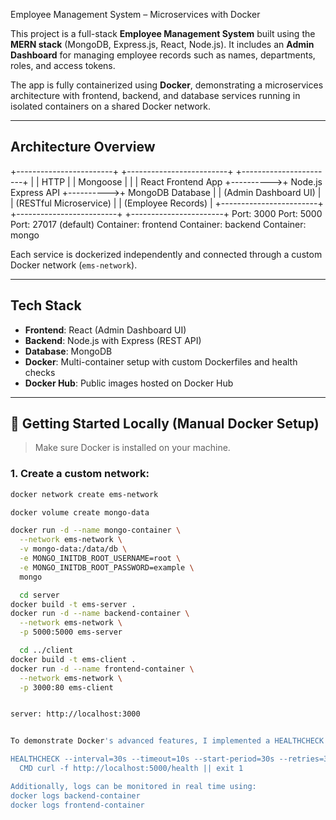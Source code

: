 ﻿Employee Management System – Microservices with Docker

This project is a full-stack **Employee Management System** built using the **MERN stack** (MongoDB, Express.js, React, Node.js). It includes an **Admin Dashboard** for managing employee records such as names, departments, roles, and access tokens.

The app is fully containerized using **Docker**, demonstrating a microservices architecture with frontend, backend, and database services running in isolated containers on a shared Docker network.

---

## Architecture Overview


+------------------------+           +-------------------------+           +-----------------------+
|                        |  HTTP     |                         |  Mongoose |                       |
|   React Frontend App   +---------->+  Node.js Express API    +---------->+     MongoDB Database   |
|  (Admin Dashboard UI)  |           |  (RESTful Microservice) |           |   (Employee Records)  |
+------------------------+           +-------------------------+           +-----------------------+
        Port: 3000                        Port: 5000                        Port: 27017 (default)
        Container: frontend              Container: backend                Container: mongo


Each service is dockerized independently and connected through a custom Docker network (`ems-network`).

---

## Tech Stack

- **Frontend**: React (Admin Dashboard UI)
- **Backend**: Node.js with Express (REST API)
- **Database**: MongoDB
- **Docker**: Multi-container setup with custom Dockerfiles and health checks
- **Docker Hub**: Public images hosted on Docker Hub

---

## 🚀 Getting Started Locally (Manual Docker Setup)

> Make sure Docker is installed on your machine.

### 1. Create a custom network:
```bash
docker network create ems-network

docker volume create mongo-data

docker run -d --name mongo-container \
  --network ems-network \
  -v mongo-data:/data/db \
  -e MONGO_INITDB_ROOT_USERNAME=root \
  -e MONGO_INITDB_ROOT_PASSWORD=example \
  mongo

  cd server
docker build -t ems-server .
docker run -d --name backend-container \
  --network ems-network \
  -p 5000:5000 ems-server

  cd ../client
docker build -t ems-client .
docker run -d --name frontend-container \
  --network ems-network \
  -p 3000:80 ems-client


server: http://localhost:3000


To demonstrate Docker's advanced features, I implemented a HEALTHCHECK in the backend container. This health check pings a custom /health endpoint every 30 seconds to monitor if the Node.js API is responsive.

HEALTHCHECK --interval=30s --timeout=10s --start-period=30s --retries=3 \
  CMD curl -f http://localhost:5000/health || exit 1

Additionally, logs can be monitored in real time using:
docker logs backend-container
docker logs frontend-container


